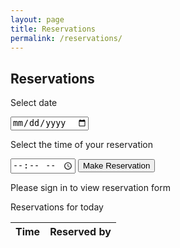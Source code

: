 ```yaml
---
layout: page
title: Reservations
permalink: /reservations/
---
```


<div class="container bg-light">
    <h2>Reservations</h2>
    <div class="row mt-3">
        <div id="new_reservations" class="col-sm-4">
            <p>Select date</p>
            <div class="form-group">
                <div class='input-group date' id='datetimepicker'>
                    <input id="date_choice" type='date' class="form-control datepicker" onchange="date_changed(event);"/>
                </div>
                <div class='input-group' id="signed_in">
                    <p>Select the time of your reservation</p>
                    <input id="time_choice" type='time' class="form-control" min='10:00' max='21:30' step="30m"/>
                    <button class="btn btn-primary btn-block" onclick="reserve();">Make Reservation</button>
                </div>
                <div class='input-group' id="signed_out">
                    <p>Please sign in to view reservation form</p>
                </div>
            </div>
            <!-- <div id="signed_in" hidden>
            </div> -->
            <!-- <div id="signed_out" hidden>
                <p>You need to sign in first to make a new reservation!</p>
            </div> -->
        </div>
        <div class="col-sm">
            <p>Reservations for <a id="display_date">today</a></p>
            <table class="table">
                <thead>
                    <th scope="col">Time</th>
                    <th scope="col">Reserved by</th>
                </thead>
                <tbody id="times_body">
                <!-- Entries will be populated with JS -->
                </tbody>
            </table>
        </div>
    </div>
</div>

<script>

var hour_start = 10;
var minute_start = 0;

var hour_end = 21;
var minute_end = 30;

var step = 30; // minutes

var date;

$(function(){
    if (Cookies.get("auth") === "1") {
        show_signed_in();
    } else {
        show_signed_out();
    }
});

$(function() {
    let e = {};
    e.target = {};
    e.target.value = "2020-04-09";
    refresh_event_list("2020-04-09");
});

function get_reservations(date) {
    let obj = Cookies.get(date);
    if (obj === undefined) {
        obj= "{}";
    }
    return JSON.parse(obj);
}

function get_user() {
    let obj = Cookies.get("user");
    if (obj === undefined) {
        obj= "{}";
    }
    return JSON.parse(obj);
}

function show_signed_in() {
    $("#signed_in").removeAttr("hidden");
    $("#signed_out").attr("hidden", "");
}

function show_signed_out() {
    $("#signed_out").removeAttr("hidden");
    $("#signed_in").attr("hidden", "");
}

function reserve() {
    let usr = get_user();
    let name = usr["full_name"];
    let selected_time = $("#time_choice").val();
    if(!selected_time || !$("#date_choice").val()) {
        alert("Please select the time of your reservation", selected_time);
        return;
    }
    let res = get_reservations(date.toString());
    res[selected_time] = name;
    Cookies.set(date.toString(), res);
    refresh_event_list(date);
}

function format_date(hour, minute) {
    ret = "";
    if (hour < 10)
        ret += "0";
    ret += hour.toString();
    ret += ":";
    if (minute < 10)
        ret += "0";
    ret += minute.toString();
    return ret;
}

function refresh_event_list(date) {
    // $("#display_date").text(new_date);

    $("#times_body").empty();
    let reservations = get_reservations(date);
    for (i = hour_start*60+minute_start; i <= hour_end*60+minute_end; i+= step) {
        let row = $("<tr/>");
        let time = $('<th scope="row" class="col-sm-3"/>');
        let reserved_by = $('<td/>');

        let hh = Math.floor(i/60).toString();
        let mm = (i%60).toString();
        let formatted_time = format_date(hh, mm);
        time.text(formatted_time);

        if (formatted_time in reservations) {
            reserved_by.text(reservations[formatted_time]);
        } else {
            reserved_by.text("Free").addClass("disabled")
        }

        $("#times_body").append(row.append(time).append(reserved_by))
    }
}

function date_changed(event) {
    var new_date = event.target.value;
    $("#display_date").text(new_date);
    date = new_date
    refresh_event_list(new_date);
}
</script>
